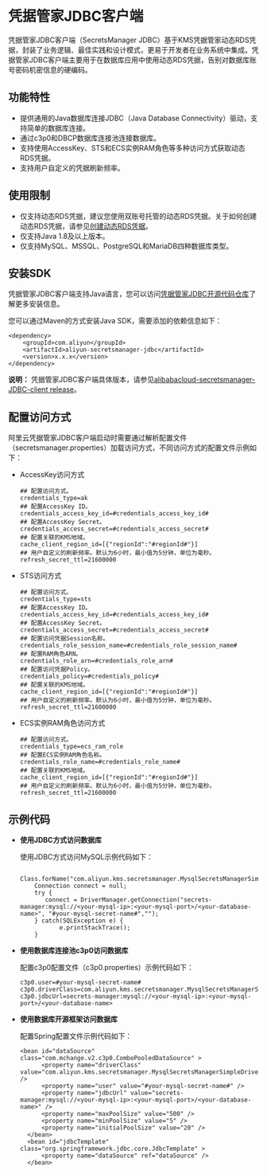 # 凭据管家JDBC客户端

凭据管家JDBC客户端（SecretsManager JDBC）基于KMS凭据管家动态RDS凭据，封装了业务逻辑、最佳实践和设计模式，更易于开发者在业务系统中集成。凭据管家JDBC客户端主要用于在数据库应用中使用动态RDS凭据，告别对数据库账号密码机密信息的硬编码。

## 功能特性

-   提供通用的Java数据库连接JDBC（Java Database Connectivity）驱动，支持简单的数据库连接。
-   通过c3p0和DBCP数据库连接池连接数据库。
-   支持使用AccessKey、STS和ECS实例RAM角色等多种访问方式获取动态RDS凭据。
-   支持用户自定义的凭据刷新频率。

## 使用限制

-   仅支持动态RDS凭据，建议您使用双账号托管的动态RDS凭据。关于如何创建动态RDS凭据，请参见[创建动态RDS凭据](/cn.zh-CN/凭据管家/动态RDS凭据/创建动态RDS凭据.md)。
-   仅支持Java 1.8及以上版本。
-   仅支持MySQL、MSSQL、PostgreSQL和MariaDB四种数据库类型。

## 安装SDK

凭据管家JDBC客户端支持Java语言，您可以访问[凭据管家JDBC开源代码仓库](https://github.com/aliyun/aliyun-secretsmanager-jdbc)了解更多安装信息。

您可以通过Maven的方式安装Java SDK，需要添加的依赖信息如下：

```
<dependency>
    <groupId>com.aliyun</groupId>
    <artifactId>aliyun-secretsmanager-jdbc</artifactId>
    <version>x.x.x</version>
</dependency>
```

**说明：** 凭据管家JDBC客户端具体版本，请参见[alibabacloud-secretsmanager-JDBC-client release](https://github.com/aliyun/aliyun-secretsmanager-jdbc/releases)。

## 配置访问方式

阿里云凭据管家JDBC客户端启动时需要通过解析配置文件（secretsmanager.properties）加载访问方式，不同访问方式的配置文件示例如下：

-   AccessKey访问方式

    ```
    ## 配置访问方式。
    credentials_type=ak
    ## 配置AccessKey ID。
    credentials_access_key_id=#credentials_access_key_id#
    ## 配置AccessKey Secret。
    credentials_access_secret=#credentials_access_secret#
    ## 配置关联的KMS地域。
    cache_client_region_id=[{"regionId":"#regionId#"}]
    ## 用户自定义的刷新频率。默认为6小时，最小值为5分钟，单位为毫秒。
    refresh_secret_ttl=21600000
    ```

-   STS访问方式

    ```
    ## 配置访问方式。
    credentials_type=sts
    ## 配置AccessKey ID。
    credentials_access_key_id=#credentials_access_key_id#
    ## 配置AccessKey Secret。
    credentials_access_secret=#credentials_access_secret#
    ## 配置访问凭据Session名称。
    credentials_role_session_name=#credentials_role_session_name#
    ## 配置RAM角色ARN。
    credentials_role_arn=#credentials_role_arn#
    ## 配置访问凭据Policy。
    credentials_policy=#credentials_policy#
    ## 配置关联的KMS地域。
    cache_client_region_id=[{"regionId":"#regionId#"}]
    ## 用户自定义的刷新频率。默认为6小时，最小值为5分钟，单位为毫秒。
    refresh_secret_ttl=21600000
    ```

-   ECS实例RAM角色访问方式

    ```
    ## 配置访问方式。
    credentials_type=ecs_ram_role
    ## 配置ECS实例RAM角色名称。
    credentials_role_name=#credentials_role_name#
    ## 配置关联的KMS地域。
    cache_client_region_id=[{"regionId":"#regionId#"}]
    ## 用户自定义的刷新频率。默认为6小时，最小值为5分钟，单位为毫秒。
    refresh_secret_ttl=21600000
    ```


## 示例代码

-   **使用JDBC方式访问数据库**

    使用JDBC方式访问MySQL示例代码如下：

    ```
        Class.forName("com.aliyun.kms.secretsmanager.MysqlSecretsManagerSimpleDriver");
        Connection connect = null;
        try {
           connect = DriverManager.getConnection("secrets-manager:mysql://<your-mysql-ip>:<your-mysql-port>/<your-database-name>", "#your-mysql-secret-name#","");
        } catch(SQLException e) {
               e.printStackTrace();
        }
    ```

-   **使用数据库连接池c3p0访问数据库**

    配置c3p0配置文件（c3p0.properties）示例代码如下：

    ```
    c3p0.user=#your-mysql-secret-name#
    c3p0.driverClass=com.aliyun.kms.secretsmanager.MysqlSecretsManagerSimpleDriver
    c3p0.jdbcUrl=secrets-manager:mysql://<your-mysql-ip>:<your-mysql-port>/<your-database-name>
    ```

-   **使用数据库开源框架访问数据库**

    配置Spring配置文件示例代码如下：

    ```
    <bean id="dataSource" class="com.mchange.v2.c3p0.ComboPooledDataSource" >
          <property name="driverClass" value="com.aliyun.kms.secretsmanager.MysqlSecretsManagerSimpleDriver" />
          <property name="user" value="#your-mysql-secret-name#" />
          <property name="jdbcUrl" value="secrets-manager:mysql://<your-mysql-ip>:<your-mysql-port>/<your-database-name>" />
          <property name="maxPoolSize" value="500" />
          <property name="minPoolSize" value="5" />
          <property name="initialPoolSize" value="20" />
      </bean>
      <bean id="jdbcTemplate" class="org.springframework.jdbc.core.JdbcTemplate" >
          <property name="dataSource" ref="dataSource" />
      </bean>
    ```


